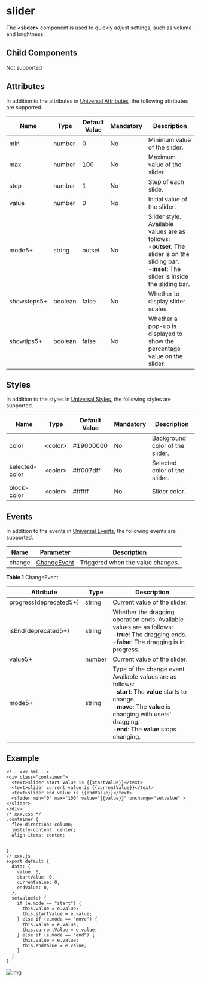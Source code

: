# slider

The **\<slider>** component is used to quickly adjust settings, such as volume and brightness.

## Child Components

Not supported

## Attributes

In addition to the attributes in [Universal Attributes](js-components-common-attributes.md), the following attributes are supported.



| Name        | Type    | Default Value | Mandatory | Description                                                  |
| ----------- | ------- | ------------- | --------- | ------------------------------------------------------------ |
| min         | number  | 0             | No        | Minimum value of the slider.                                 |
| max         | number  | 100           | No        | Maximum value of the slider.                                 |
| step        | number  | 1             | No        | Step of each slide.                                          |
| value       | number  | 0             | No        | Initial value of the slider.                                 |
| mode5+      | string  | outset        | No        | Slider style. Available values are as follows:<br/>-**outset**: The slider is on the sliding bar.<br/>-**inset**: The slider is inside the sliding bar. |
| showsteps5+ | boolean | false         | No        | Whether to display slider scales.                            |
| showtips5+  | boolean | false         | No        | Whether a pop-up is displayed to show the percentage value on the slider. |

## Styles

In addition to the styles in [Universal Styles](js-components-common-styles.md), the following styles are supported.



| Name           | Type    | Default Value | Mandatory | Description                     |
| -------------- | ------- | ------------- | --------- | ------------------------------- |
| color          | \<color> | #19000000     | No        | Background color of the slider. |
| selected-color | \<color> | #ff007dff     | No        | Selected color of the slider.   |
| block-color    | \<color> | #ffffff       | No        | Slider color.                   |

## Events

In addition to the events in [Universal Events](js-components-common-events.md), the following events are supported.



| Name   | Parameter                                    | Description                       |
| ------ | -------------------------------------------- | --------------------------------- |
| change | [ChangeEvent](js-components-basic-slider.md) | Triggered when the value changes. |

**Table 1** ChangeEvent



| Attribute              | Type   | Description                                                  |
| ---------------------- | ------ | ------------------------------------------------------------ |
| progress(deprecated5+) | string | Current value of the slider.                                 |
| isEnd(deprecated5+)    | string | Whether the dragging operation ends. Available values are as follows:<br/>-**true**: The dragging ends.<br/>-**false**: The dragging is in progress. |
| value5+                | number | Current value of the slider.                                 |
| mode5+                 | string | Type of the change event. Available values are as follows:<br/>-**start**: The **value** starts to change.<br/>-**move**: The **value** is changing with users' dragging.<br/>-**end**: The **value** stops changing. |

## Example

```
<!-- xxx.hml -->
<div class="container">
  <text>slider start value is {{startValue}}</text>
  <text>slider current value is {{currentValue}}</text>
  <text>slider end value is {{endValue}}</text>
  <slider min="0" max="100" value="{{value}}" onchange="setvalue" ></slider>
</div>
/* xxx.css */
.container {
  flex-direction: column;
  justify-content: center;
  align-items: center;
  
  
}
// xxx.js
export default {
  data: {
    value: 0,
    startValue: 0,
    currentValue: 0,
    endValue: 0,
  },
  setvalue(e) {
    if (e.mode == "start") {
      this.value = e.value;
      this.startValue = e.value;
    } else if (e.mode == "move") {
      this.value = e.value;
      this.currentValue = e.value;
    } else if (e.mode == "end") {
      this.value = e.value;
      this.endValue = e.value;
    }
  }
}
```

![img](https://gitee.com/openharmony/docs/raw/OpenHarmony-3.1-Release/en/application-dev/reference/arkui-js/figures/slider.png)